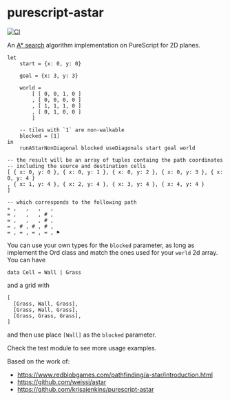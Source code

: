 # purescript-astar

[![CI](https://github.com/lfarroco/purescript-astar/actions/workflows/blank.yml/badge.svg)](https://github.com/lfarroco/purescript-astar/actions/workflows/blank.yml)

An [A\* search](https://en.wikipedia.org/wiki/A*_search_algorithm) algorithm implementation on PureScript for 2D planes.

```
let
    start = {x: 0, y: 0}

    goal = {x: 3, y: 3}

    world =
        [ [ 0, 0, 1, 0 ]
        , [ 0, 0, 0, 0 ]
        , [ 1, 1, 1, 0 ]
        , [ 0, 1, 0, 0 ]
        ]

    -- tiles with `1` are non-walkable
    blocked = [1]
in
    runAStarNonDiagonal blocked useDiagonals start goal world

-- the result will be an array of tuples containg the path coordinates
-- including the source and destination cells
[ { x: 0, y: 0 }, { x: 0, y: 1 }, { x: 0, y: 2 }, { x: 0, y: 3 }, { x: 0, y: 4 }
, { x: 1, y: 4 }, { x: 2, y: 4 }, { x: 3, y: 4 }, { x: 4, y: 4 }
]

-- which corresponds to the following path
✯ ,   ,   ,   ,
= ,   ,   , # ,
= ,   ,   , # ,
= , # , # , # ,
= , = , = , = , ⚑
```

You can use your own types for the `blocked` parameter, as long as implement
the Ord class and match the ones used for your `world` 2d array.
You can have

```
data Cell = Wall | Grass
```

and a grid with

```
[
  [Grass, Wall, Grass],
  [Grass, Wall, Grass],
  [Grass, Grass, Grass],
]
```

and then use place `[Wall]` as the `blocked` parameter.

Check the test module to see more usage examples.

Based on the work of:

- https://www.redblobgames.com/pathfinding/a-star/introduction.html
- https://github.com/weissi/astar
- https://github.com/krisajenkins/purescript-astar
